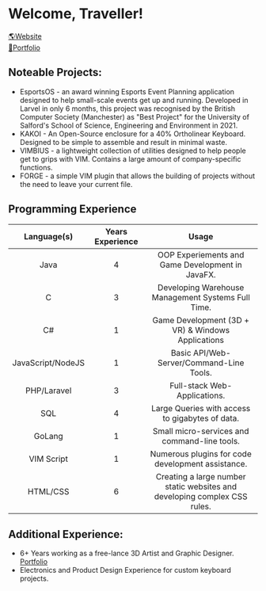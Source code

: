 # Welcome, Traveller!

[🌎Website](https://www.cburg.co.uk)
<br>
[🎨Portfolio](https://www.behance.net/cburg)

## Noteable Projects:
* EsportsOS - an award winning Esports Event Planning application designed to help small-scale events get up and running. Developed in Larvel in only 6 months, this project was recognised by the British Computer Society (Manchester) as "Best Project" for the University of Salford's School of Science, Engineering and Environment in 2021.
* KAKOI - An Open-Source enclosure for a 40% Ortholinear Keyboard. Designed to be simple to assemble and result in minimal waste.
* VIMBIUS - a lightweight collection of utilities designed to help people get to grips with VIM. Contains a large amount of company-specific functions.
* FORGE - a simple VIM plugin that allows the building of projects without the need to leave your current file.

## Programming Experience
|    Language(s)    | Years Experience |                                   Usage                                   |
|:-----------------:|:----------------:|:-------------------------------------------------------------------------:|
|        Java       |         4        |              OOP Experiements and Game Development in JavaFX.             |
|         C         |         3        |             Developing Warehouse Management Systems Full Time.            |
|         C#        |         1        |             Game Development (3D + VR) & Windows Applications             |
| JavaScript/NodeJS |         1        |                  Basic API/Web-Server/Command-Line Tools.                 |
|    PHP/Laravel    |         3        |                        Full-stack Web-Applications.                       |
|        SQL        |         4        |              Large Queries with access to gigabytes of data.              |
|       GoLang      |         1        |                Small micro-services and command-line tools.               |
|     VIM Script    |         1        |             Numerous plugins for code development assistance.             |
|      HTML/CSS     |         6        | Creating a large number static websites and developing complex CSS rules. |

## Additional Experience:
- 6+ Years working as a free-lance 3D Artist and Graphic Designer. [Portfolio](https://behance.net/cburg)
- Electronics and Product Design Experience for custom keyboard projects.
